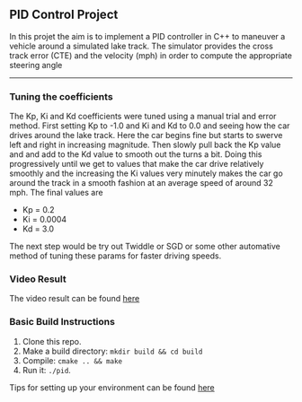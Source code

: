## PID Control Project
In this projet the aim is to implement a PID controller in C++ to maneuver a vehicle around a simulated lake track. The simulator provides the cross track error (CTE) and the velocity (mph) in order to compute the appropriate steering angle

---

### Tuning the coefficients

The Kp, Ki and Kd coefficients were tuned using a manual trial and error method. First setting Kp to -1.0 and Ki and Kd to 0.0 and seeing how the car drives around the lake track. Here the car begins fine but starts to swerve left and right in increasing magnitude. Then slowly pull back the Kp value and and add to the Kd value to smooth out the turns a bit. Doing this progressively until we get to values that make the car drive relatively smoothly and the increasing the Ki values very minutely makes the car go around the track in a smooth fashion at an average speed of around 32 mph. The final values are
* Kp = 0.2
* Ki = 0.0004
* Kd = 3.0

The next step would be try out Twiddle or SGD or some other automative method of tuning these params for faster driving speeds.

### Video Result

The video result can be found [here](https://www.youtube.com/watch?v=yQKvuFybge0&t=18s)

### Basic Build Instructions

1. Clone this repo.
2. Make a build directory: `mkdir build && cd build`
3. Compile: `cmake .. && make`
4. Run it: `./pid`. 

Tips for setting up your environment can be found [here](https://classroom.udacity.com/nanodegrees/nd013/parts/40f38239-66b6-46ec-ae68-03afd8a601c8/modules/0949fca6-b379-42af-a919-ee50aa304e6a/lessons/f758c44c-5e40-4e01-93b5-1a82aa4e044f/concepts/23d376c7-0195-4276-bdf0-e02f1f3c665d)




